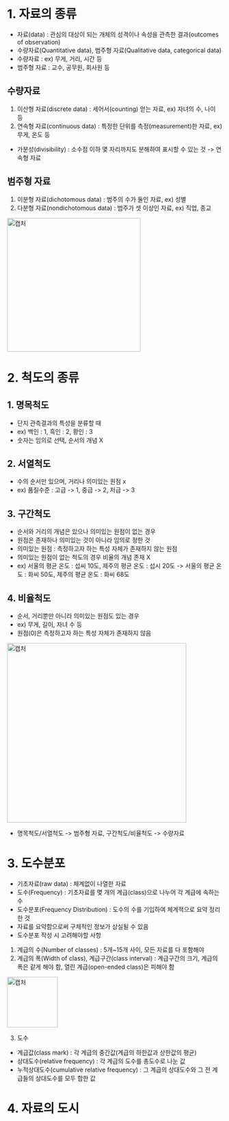 # 1. 자료의 종류

- 자료(data) : 관심의 대상이 되는 개체의 성격이나 속성을 관측한 결과(outcomes of observation)
- 수량자료(Quantitative data), 범주형 자료(Qualitative data, categorical data)
- 수량자료 : ex) 무게, 거리, 시간 등
- 범주형 자료 : 교수, 공무원, 회사원 등
## 수량자료
1) 이산형 자료(discrete data) : 세어서(counting) 얻는 자료, ex) 자녀의 수, 나이 등
2) 연속형 자료(continuous data) : 특정한 단위를 측정(measurement)한 자료, ex) 무게, 온도 등 
- 가분성(divisibility) : 소수점 이하 몇 자리까지도 분해하여 표시할 수 있는 것 -> 연속형 자료
## 범주형 자료
1) 이분형 자료(dichotomous data) : 범주의 수가 둘인 자료, ex) 성별
2) 다분형 자료(nondichotomous data) : 범주가 셋 이상인 자료, ex) 직업, 종교

<img width="312" alt="캡처" src="https://user-images.githubusercontent.com/80622859/180161003-0d1d998d-6931-4473-a499-ab6408be4172.PNG">

# 2. 척도의 종류

## 1. 명목척도
- 단지 관측결과의 특성을 분류할 때
- ex) 백인 : 1, 흑인 : 2, 황인 : 3
- 숫자는 임의로 선택, 순서의 개념 X

## 2. 서열척도
- 수의 순서만 있으며, 거리나 의미있는 원점 x
- ex) 품질수준 : 고급 -> 1, 중급 -> 2, 저급 -> 3

## 3. 구간척도
- 순서와 거리의 개념은 있으나 의미있는 원점이 없는 경우
- 원점은 존재하나 의미있는 것이 아니라 임의로 정한 것
- 의미있는 원점 : 측정하고자 하는 특성 자체가 존재하지 않는 원점
- 의미있는 원점이 없는 척도의 경우 비율의 개념 존재 X
- ex) 서울의 평균 온도 : 섭씨 10도, 제주의 평균 온도 : 섭시 20도 -> 서울의 평균 온도 : 화씨 50도, 제주의 평균 온도 : 화씨 68도

## 4. 비율척도
- 순서, 거리뿐만 아니라 의미있는 원점도 있는 경우
- ex) 무게, 길이, 자녀 수 등
- 원점(0)은 측정하고자 하는 특성 자체가 존재하지 않음

<img width="419" alt="캡처" src="https://user-images.githubusercontent.com/80622859/180162500-cf47666f-22c0-4478-b22c-60209e0aebc6.PNG">


- 명목척도/서열척도 -> 범주형 자료, 구간척도/비율척도 -> 수량자료

# 3. 도수분포
- 기초자료(raw data) : 체계없이 나열한 자료
- 도수(Frequency) : 기초자료를 몇 개의 계급(class)으로 나누어 각 계급에 속하는 수
- 도수분포(Frequency Distribution) : 도수의 수를 기입하여 체계젹으로 요약 정리한 것
- 자료를 요약함으로써 구체적인 정보가 상실될 수 있음
- 도수분포 작성 시 고려해야할 사항
1. 계급의 수(Number of classes) : 5개~15개 사이, 모든 자료를 다 포함해야
2. 계급의 폭(Width of class), 계급구간(class interval) : 계급구간의 크기, 계급의 폭은 같게 해야 함, 열린 계급(open-ended class)은 피해야 함

<img width="118" alt="캡처" src="https://user-images.githubusercontent.com/80622859/180168063-d58cd2cc-0b71-4e2b-9604-83fb3e1fc5fb.PNG">

3. 도수

- 계급값(class mark) : 각 계급의 중간값(계급의 하한값과 상한값의 평균)
- 상대도수(relative frequency) : 각 계급의 도수를 총도수로 나눈 값
- 누적상대도수(cumulative relative frequency) : 그 계급의 상대도수와 그 전 계급들의 상대도수를 모두 합한 값


# 4. 자료의 도시
